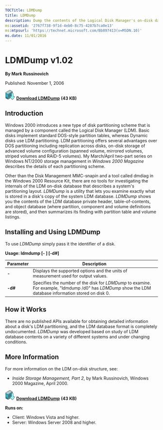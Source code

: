 ```yaml
--- 
TOCTitle: LDMDump
title: LDMDump
description: Dump the contents of the Logical Disk Manager's on-disk database, which describes the partitioning of Windows 2000 Dynamic disks.
ms:assetid: '2767f738-9f1d-4eb0-8c75-4287b7ca0e13'
ms:mtpsurl: 'https://technet.microsoft.com/Bb897413(v=MSDN.10)'
ms.date: 11/01/2016
---
```


LDMDump v1.02
=============

**By Mark Russinovich**

Published: November 1, 2006

[![Download](media/shared/Download_sm.png)](https://download.sysinternals.com/files/LdmDump.zip) [**Download LDMDump**](https://download.sysinternals.com/files/LdmDump.zip) **(43 KB)**


## Introduction

Windows 2000 introduces a new type of disk partitioning scheme that is
managed by a component called the Logical Disk Manager (LDM). Basic
disks implement standard DOS-style partition tables, whereas Dynamic
disks use LDM partitioning. LDM partitioning offers several advantages
over DOS partitioning including replication across disks, on-disk storage
of advanced volume configuration (spanned volume, mirrored volumes,
striped volumes and RAID-5 volumes). My March/April two-part series on
Windows NT/2000 storage management in *Windows 2000 Magazine* describes
the details of each partitioning scheme.

Other than the Disk Management MMC-snapin and a tool called dmdiag in
the Windows 2000 Resource Kit, there are no tools for investigating the
internals of the LDM on-disk database that describes a system's
partitioning layout. *LDMDump* is a utility that lets you examine
exactly what is stored in a disk's copy of the system LDM database.
*LDMDump* shows you the contents of the LDM database private header,
table-of-contents, and object database (where partition, component and
volume definitions are stored), and then summarizes its finding with
partition table and volume listings.  

## Installing and Using LDMDump

To use *LDMDump* simply pass it the identifier of a disk.

**Usage: ldmdump \[- \] \[-d\#\]**

|Parameter  |Description  |
|---------|---------|
|  **-**  |    Displays the supported options and the units of measurement used for output values.|
|  **-d\#** |  Specifies the number of the disk for *LDMDump* to examine. For example, "ldmdump /d0" has *LDMDump* show the LDM database information stored on disk 0.|

## How it Works

There are no published APIs available for obtaining detailed
information about a disk's LDM partitioning, and the LDM database format
is completely undocumented. *LDMDump* was developed based on study of
LDM database contents on a variety of different systems and under
changing conditions.

 

## More Information

For more information on the LDM on-disk structure, see:

-   *Inside Storage Management, Part 2*, by Mark Russinovich, Windows
    2000 Magazine, April 2000.


[![Download](media/shared/Download_sm.png)](https://download.sysinternals.com/files/LdmDump.zip) [**Download LDMDump**](https://download.sysinternals.com/files/LdmDump.zip) **(43 KB)**

**Runs on:**

-   Client: Windows Vista and higher.
-   Server: Windows Server 2008 and higher.
